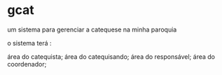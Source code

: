 # gcat
um sistema para gerenciar a catequese na minha paroquia

o sistema terá :

área do catequista;
área do catequisando;
área do responsável;
área do coordenador;
